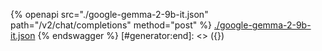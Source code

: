 [#generator:start]: <> ({ "template": "openapi" })
{% openapi src="./google-gemma-2-9b-it.json" path="/v2/chat/completions" method="post" %}
[./google-gemma-2-9b-it.json](./google-gemma-2-9b-it.json)
{% endswagger %}
[#generator:end]: <> ({})
